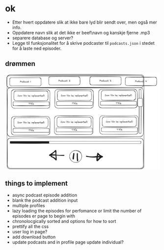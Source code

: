 # ok
- Etter hvert oppdatere slik at ikke bare lyd blir sendt over, men også mer info.
- Oppdatere navn slik at det ikke er beef\navn og kanskje fjerne .mp3
- separere database og server?
- Legge til funksjonalitet for å skrive podcaster til `podcasts.json` i stedet for å laste ned episoder.

## drømmen
![Skisse](images/skisse.jpg)


## things to implement
- async podcast episode addition
- blank the podcast addition input
- multiple profiles
- lazy loading the episodes for perfomance or limit the number of episodes er page to begin with
- chronolocgically sorted and options for how to sort
- prettify all the css
- user log in page?
- add download button
- update podcasts and in profile page update individual?

